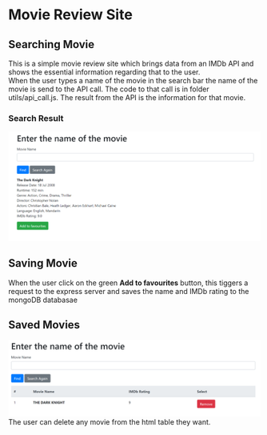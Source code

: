 # Movie Review Site

## Searching Movie

This is a simple movie review site which brings data from an IMDb API and shows the essential information regarding that to the user.
<br>
When the user types a name of the movie in the search bar the name of the movie is send to the API call. The code to that call is in folder utils/api_call.js. The result from the API is the information for that movie.
<br>

### Search Result

![searching movie](./images/API_result.PNG)
<br>

## Saving Movie

When the user click on the green **Add to favourites** button, this tiggers a request to the express server and saves the name and IMDb rating to the mongoDB databasae
<br>

## Saved Movies

![saved movies](./images/saved.PNG)
The user can delete any movie from the html table they want.
